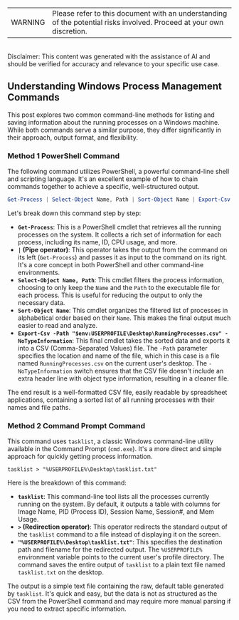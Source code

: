 <br><table><td>WARNING</td><td>Please refer to this document with an understanding of the potential risks involved. Proceed at your own discretion.</td></table><br>
Disclaimer: This content was generated with the assistance of AI and should be verified for accuracy and relevance to your specific use case.

## Understanding Windows Process Management Commands

This post explores two common command-line methods for listing and saving information about the running processes on a Windows machine. While both commands serve a similar purpose, they differ significantly in their approach, output format, and flexibility.

### Method 1 PowerShell Command

The following command utilizes PowerShell, a powerful command-line shell and scripting language. It's an excellent example of how to chain commands together to achieve a specific, well-structured output.

```powershell
Get-Process | Select-Object Name, Path | Sort-Object Name | Export-Csv -Path "$env:USERPROFILE\Desktop\RunningProcesses.csv" -NoTypeInformation
```

Let's break down this command step by step:

  * **`Get-Process`**: This is a PowerShell cmdlet that retrieves all the running processes on the system. It collects a rich set of information for each process, including its name, ID, CPU usage, and more.
  * **`|` (Pipe operator)**: This operator takes the output from the command on its left (`Get-Process`) and passes it as input to the command on its right. It's a core concept in both PowerShell and other command-line environments.
  * **`Select-Object Name, Path`**: This cmdlet filters the process information, choosing to only keep the `Name` and the `Path` to the executable file for each process. This is useful for reducing the output to only the necessary data.
  * **`Sort-Object Name`**: This cmdlet organizes the filtered list of processes in alphabetical order based on their `Name`. This makes the final output much easier to read and analyze.
  * **`Export-Csv -Path "$env:USERPROFILE\Desktop\RunningProcesses.csv" -NoTypeInformation`**: This final cmdlet takes the sorted data and exports it into a CSV (Comma-Separated Values) file. The `-Path` parameter specifies the location and name of the file, which in this case is a file named `RunningProcesses.csv` on the current user's desktop. The `-NoTypeInformation` switch ensures that the CSV file doesn't include an extra header line with object type information, resulting in a cleaner file.

The end result is a well-formatted CSV file, easily readable by spreadsheet applications, containing a sorted list of all running processes with their names and file paths.

### Method 2 Command Prompt Command

This command uses `tasklist`, a classic Windows command-line utility available in the Command Prompt (`cmd.exe`). It's a more direct and simple approach for quickly getting process information.

```batch
tasklist > "%USERPROFILE%\Desktop\tasklist.txt"
```

Here is the breakdown of this command:

  * **`tasklist`**: This command-line tool lists all the processes currently running on the system. By default, it outputs a table with columns for Image Name, PID (Process ID), Session Name, Session\#, and Mem Usage.
  * **`>` (Redirection operator)**: This operator redirects the standard output of the `tasklist` command to a file instead of displaying it on the screen.
  * **`"%USERPROFILE%\Desktop\tasklist.txt"`**: This specifies the destination path and filename for the redirected output. The `%USERPROFILE%` environment variable points to the current user's profile directory. The command saves the entire output of `tasklist` to a plain text file named `tasklist.txt` on the desktop.

The output is a simple text file containing the raw, default table generated by `tasklist`. It's quick and easy, but the data is not as structured as the CSV from the PowerShell command and may require more manual parsing if you need to extract specific information.
